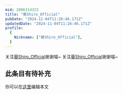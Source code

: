 ```yaml
---
mid: 2006314323
title: "葵Shiro_Official"
pubDate: "2024-11-04T11:26:46.171Z"
updatedDate: "2024-11-04T11:26:46.171Z"
profile:
  {
    Nickname: ["葵Shiro_Official"],
  }
---
```


关注[葵Shiro_Official](https://space.bilibili.com/2006314323)谢谢喵~ 关注[葵Shiro_Official](https://space.bilibili.com/2006314323)谢谢喵~

## 此条目有待补充
你可以在[这里](https://github.com/Yuhanawa/VTuber.ICU-Content/edit/master/v/葵Shiro_Official/index.md)编辑本文
